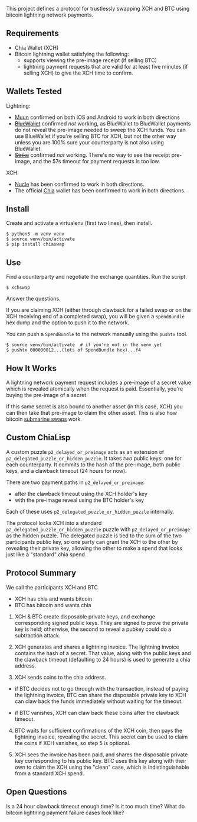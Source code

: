 This project defines a protocol for trustlessly swapping XCH and BTC using bitcoin lightning network payments.

Requirements
------------

- Chia Wallet (XCH)
- Bitcoin lightning wallet satisfying the following:
  - supports viewing the pre-image receipt (if selling BTC)
  - lightning payment requests that are valid for at least five minutes (if selling XCH) to give the XCH time to confirm.

Wallets Tested
--------------

Lightning:
- [Muun](https://muun.com/) confirmed on both iOS and Android to work in both directions
- ~~[BlueWallet](https://bluewallet.io/)~~ confirmed *not* working, as BlueWallet to BlueWallet payments do not reveal the pre-image needed to sweep the XCH funds. You can use BlueWallet if you're selling BTC for XCH, but not the other way unless you are 100% sure your counterparty is not also using BlueWallet.
- ~~[Strike](https://strike.me/en/)~~ confirmed *not* working. There's no way to see the receipt pre-image, and the 57s timeout for payment requests is too low.

XCH:
- [Nucle](https://apps.apple.com/us/app/nucle-chia-crypto-wallet/id1582583173) has been confirmed to work in both directions.
- The official [Chia](https://chia.net/) wallet has been confirmed to work in both directions.


Install
-------

Create and activate a virtualenv (first two lines), then install.

```
$ python3 -m venv venv
$ source venv/bin/activate
$ pip install chiaswap
```

Use
---

Find a counterparty and negotiate the exchange quantities. Run the script.

```
$ xchswap
```

Answer the questions.

If you are claiming XCH (either through clawback for a failed swap or on the XCH receiving end of a completed swap), you will be given a `SpendBundle` hex dump and the option to push it to the network.

You can push a `SpendBundle` to the network manually using the `pushtx` tool.

```
$ source venv/bin/activate  # if you're not in the venv yet
$ pushtx 000000012...(lots of SpendBundle hex)...f4
```

How It Works
------------

A lightning network payment request includes a pre-image of a secret value which is revealed atomically when the request is paid. Essentially, you're buying the pre-image of a secret.

If this same secret is also bound to another asset (in this case, XCH) you can then take that pre-image to claim the other asset. This is also how bitcoin [submarine swaps](https://docs.lightning.engineering/the-lightning-network/lightning-overview/understanding-submarine-swaps) work.


Custom ChiaLisp
---------------

A custom puzzle `p2_delayed_or_preimage` acts as an extension of `p2_delegated_puzzle_or_hidden_puzzle`. It takes *two* public keys: one for each counterparty. It commits to the hash of the pre-image, both public keys, and a clawback timeout (24 hours for now).

There are two payment paths in `p2_delayed_or_preimage`:

- after the clawback timeout using the XCH holder's key
- with the pre-image reveal using the BTC holder's key

Each of these uses `p2_delegated_puzzle_or_hidden_puzzle` internally.

The protocol locks XCH into a standard `p2_delegated_puzzle_or_hidden_puzzle` puzzle with `p2_delayed_or_preimage` as the hidden puzzle. The delegated puzzle is tied to the sum of the two participants public key, so one party can grant the XCH to the other by revealing their private key, allowing the other to make a spend that looks just like a "standard" chia spend.


Protocol Summary
----------------

We call the participants XCH and BTC
  - XCH has chia and wants bitcoin
  - BTC has bitcoin and wants chia

1. XCH & BTC create disposable private keys, and exchange corresponding signed public keys. They are signed to prove the private key is held; otherwise, the second to reveal a pubkey could do a subtraction attack.

2. XCH generates and shares a lightning invoice. The lightning invoice contains the hash of a secret. That value, along with the public keys and the clawback timeout (defaulting to 24 hours) is used to generate a chia address.

3. XCH sends coins to the chia address.

  - if BTC decides not to go through with the transaction, instead of paying the lightning invoice, BTC can share the disposable private key to XCH can claw back the funds immediately without waiting for the timeout.

  - if BTC vanishes, XCH can claw back these coins after the clawback timeout.

4. BTC waits for sufficient confirmations of the XCH coin, then pays the lightning invoice, revealing the secret. This secret can be used to claim the coins if XCH vanishes, so step 5 is optional.

5. XCH sees the invoice has been paid, and shares the disposable private key corresponding to his public key. BTC uses this key along with their own to claim the XCH using the "clean" case, which is indistinguishable from a standard XCH spend.


Open Questions
--------------

Is a 24 hour clawback timeout enough time? Is it too much time? What do bitcoin lightning payment failure cases look like?
